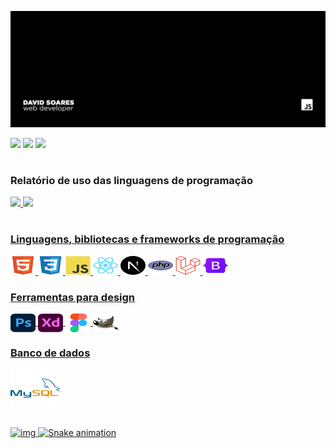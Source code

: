 ![Welcome](/davidDeveloper.png?raw=true)
<div>
  <a href = "https://me-portfolio-davidsoares.vercel.app/" target="blank"><img src="https://img.shields.io/badge/PORTFOLIO-black?style=for-the-badge&logo=dogecoin&logoColor=white" target="_blank"></a>
  <a href = "mailto:davidsoares2156@gmail.com"><img src="https://img.shields.io/badge/-Gmail-red?style=for-the-badge&logo=gmail&logoColor=white" target="_blank"></a>
  <a href="https://www.linkedin.com/in/david-soares-silva-014891229" target="_blank"><img src="https://img.shields.io/badge/-LinkedIn-%230077B5?style=for-the-badge&logo=linkedin&logoColor=white" target="_blank"></a>
  
  #

### Relatório de uso das linguagens de programação
<div>
  <a href="https://github.com/daviDsoareSS">
  <img src="https://github-readme-stats.vercel.app/api?username=daviDsoareSS&show_icons=true&theme=dark&include_all_commits=true&count_private=true"/>
  <img src="https://github-readme-stats.vercel.app/api/top-langs/?username=daviDsoareSS&layout=compact&langs_count=7&theme=dark"/>
</div>
  
  #

### Linguagens, bibliotecas e frameworks de programação
<img alt="HTML" src="https://github.com/devicons/devicon/blob/master/icons/html5/html5-original.svg" height="30" width="40">
<img alt="CSS" src="https://github.com/devicons/devicon/blob/master/icons/css3/css3-original.svg" height="30" width="40">
<img alt="JavaScript" src="https://github.com/devicons/devicon/blob/master/icons/javascript/javascript-original.svg" height="30" width="40">
<img alt="React JS" src="https://github.com/devicons/devicon/blob/master/icons/react/react-original.svg" height="30" width="40">
<img alt="Next JS" src="https://github.com/devicons/devicon/blob/master/icons/nextjs/nextjs-original.svg" height="30" width="40">
<img alt="PHP" src="https://github.com/devicons/devicon/blob/master/icons/php/php-original.svg" height="30" width="40">
<img alt="Laravel" src="https://github.com/devicons/devicon/blob/master/icons/laravel/laravel-original.svg" height="30" width="40">
<img alt="Bootstrap" src="https://github.com/devicons/devicon/blob/master/icons/bootstrap/bootstrap-original.svg" height="30" width="40" >


### Ferramentas para design
<img align="center" alt="David-Photoshop" height="30" width="40"
src="https://github.com/devicons/devicon/blob/master/icons/photoshop/photoshop-original.svg">
<img align="center" alt="David-Xd" height="30" width="40"
src="https://github.com/devicons/devicon/blob/master/icons/xd/xd-original.svg">
<img align="center" alt="David-Figma" height="30" width="40"
src="https://github.com/devicons/devicon/blob/master/icons/figma/figma-original.svg">
<img align="center" alt="David-Gimp" height="30" width="40"
src="https://github.com/devicons/devicon/blob/master/icons/gimp/gimp-original.svg">

### Banco de dados
<img alt="HTML" src="https://github.com/devicons/devicon/blob/master/icons/mysql/mysql-original-wordmark.svg" height="60" width="80">
  
  ##
  ![img](https://custom-icon-badges.herokuapp.com/badge/Commit-green.svg?logo=git-commit&logoColor=fff)
  ![Snake animation](https://github.com/daviDsoareSS/daviDsoareSS/blob/output/github-contribution-grid-snake.svg)
  
  ##
